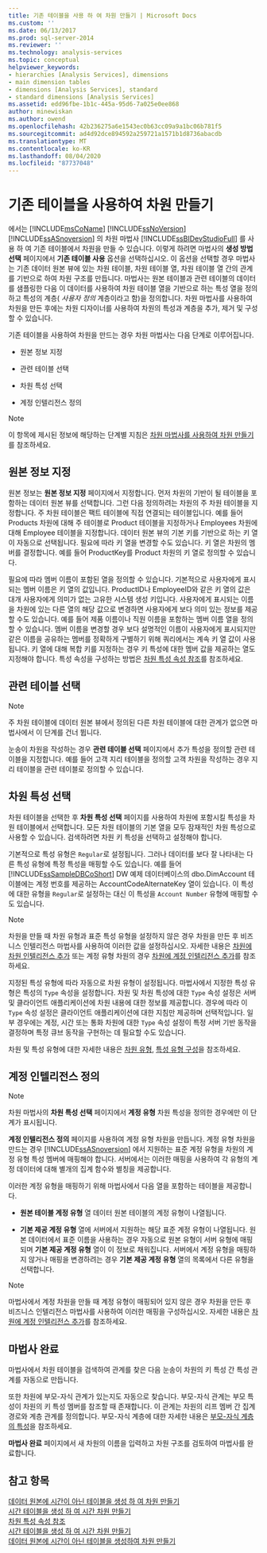 ```yaml
---
title: 기존 테이블을 사용 하 여 차원 만들기 | Microsoft Docs
ms.custom: ''
ms.date: 06/13/2017
ms.prod: sql-server-2014
ms.reviewer: ''
ms.technology: analysis-services
ms.topic: conceptual
helpviewer_keywords:
- hierarchies [Analysis Services], dimensions
- main dimension tables
- dimensions [Analysis Services], standard
- standard dimensions [Analysis Services]
ms.assetid: edd96fbe-1b1c-445a-95d6-7a025e0ee868
author: minewiskan
ms.author: owend
ms.openlocfilehash: 42b236275a6e1543ec0b63cc09a9a1bc06b781f5
ms.sourcegitcommit: ad4d92dce894592a259721a1571b1d8736abacdb
ms.translationtype: MT
ms.contentlocale: ko-KR
ms.lasthandoff: 08/04/2020
ms.locfileid: "87737048"
---
```

# <a name="create-a-dimension-by-using-an-existing-table"></a>기존 테이블을 사용하여 차원 만들기
  에서는 [!INCLUDE[msCoName](../../includes/msconame-md.md)] [!INCLUDE[ssNoVersion](../../includes/ssnoversion-md.md)] [!INCLUDE[ssASnoversion](../../includes/ssasnoversion-md.md)] 의 차원 마법사 [!INCLUDE[ssBIDevStudioFull](../../includes/ssbidevstudiofull-md.md)] 를 사용 하 여 기존 테이블에서 차원을 만들 수 있습니다. 이렇게 하려면 마법사의 **생성 방법 선택** 페이지에서 **기존 테이블 사용** 옵션을 선택하십시오. 이 옵션을 선택할 경우 마법사는 기존 데이터 원본 뷰에 있는 차원 테이블, 차원 테이블 열, 차원 테이블 열 간의 관계를 기반으로 하여 차원 구조를 만듭니다. 마법사는 원본 테이블과 관련 테이블의 데이터를 샘플링한 다음 이 데이터를 사용하여 차원 테이블 열을 기반으로 하는 특성 열을 정의하고 특성의 계층( *사용자 정의* 계층이라고 함)을 정의합니다. 차원 마법사를 사용하여 차원을 만든 후에는 차원 디자이너를 사용하여 차원의 특성과 계층을 추가, 제거 및 구성할 수 있습니다.  
  
 기존 테이블을 사용하여 차원을 만드는 경우 차원 마법사는 다음 단계로 이루어집니다.  
  
-   원본 정보 지정  
  
-   관련 테이블 선택  
  
-   차원 특성 선택  
  
-   계정 인텔리전스 정의  
  
> [!NOTE]  
>  이 항목에 제시된 정보에 해당하는 단계별 지침은 [차원 마법사를 사용하여 차원 만들기](create-a-dimension-using-the-dimension-wizard.md)를 참조하세요.  
  
## <a name="specifying-the-source-information"></a>원본 정보 지정  
 원본 정보는 **원본 정보 지정** 페이지에서 지정합니다. 먼저 차원의 기반이 될 테이블을 포함하는 데이터 원본 뷰를 선택합니다. 그런 다음 정의하려는 차원의 주 차원 테이블을 지정합니다. 주 차원 테이블은 팩트 테이블에 직접 연결되는 테이블입니다. 예를 들어 Products 차원에 대해 주 테이블로 Product 테이블을 지정하거나 Employees 차원에 대해 Employee 테이블을 지정합니다. 데이터 원본 뷰의 기본 키를 기반으로 하는 키 열이 자동으로 선택됩니다. 필요에 따라 키 열을 변경할 수도 있습니다. 키 열은 차원의 멤버를 결정합니다. 예를 들어 ProductKey를 Product 차원의 키 열로 정의할 수 있습니다.  
  
 필요에 따라 멤버 이름이 포함된 열을 정의할 수 있습니다. 기본적으로 사용자에게 표시되는 멤버 이름은 키 열의 값입니다. ProductID나 EmployeeID와 같은 키 열의 값은 대개 사용자에게 의미가 없는 고유한 시스템 생성 키입니다. 사용자에게 표시되는 이름을 차원에 있는 다른 열의 해당 값으로 변경하면 사용자에게 보다 의미 있는 정보를 제공할 수도 있습니다. 예를 들어 제품 이름이나 직원 이름을 포함하는 멤버 이름 열을 정의할 수 있습니다. 멤버 이름을 변경할 경우 보다 설명적인 이름이 사용자에게 표시되지만 같은 이름을 공유하는 멤버를 정확하게 구별하기 위해 쿼리에서는 계속 키 열 값이 사용됩니다. 키 열에 대해 복합 키를 지정하는 경우 키 특성에 대한 멤버 값을 제공하는 열도 지정해야 합니다. 특성 속성을 구성하는 방법은 [차원 특성 속성 참조](dimension-attribute-properties-reference.md)를 참조하세요.  
  
## <a name="selecting-related-tables"></a>관련 테이블 선택  
  
> [!NOTE]  
>  주 차원 테이블에 데이터 원본 뷰에서 정의된 다른 차원 테이블에 대한 관계가 없으면 마법사에서 이 단계를 건너 뜁니다.  
  
 눈송이 차원을 작성하는 경우 **관련 테이블 선택** 페이지에서 추가 특성을 정의할 관련 테이블을 지정합니다. 예를 들어 고객 지리 테이블을 정의할 고객 차원을 작성하는 경우 지리 테이블을 관련 테이블로 정의할 수 있습니다.  
  
## <a name="selecting-dimension-attributes"></a>차원 특성 선택  
 차원 테이블을 선택한 후 **차원 특성 선택** 페이지를 사용하여 차원에 포함시킬 특성을 차원 테이블에서 선택합니다. 모든 차원 테이블의 기본 열을 모두 잠재적인 차원 특성으로 사용할 수 있습니다. 검색하려면 차원 키 특성을 선택하고 설정해야 합니다.  
  
 기본적으로 특성 유형은 `Regular`로 설정됩니다. 그러나 데이터를 보다 잘 나타내는 다른 특성 유형에 특정 특성을 매핑할 수도 있습니다. 예를 들어 [!INCLUDE[ssSampleDBCoShort](../../includes/sssampledbcoshort-md.md)] DW 예제 데이터베이스의 dbo.DimAccount 테이블에는 계정 번호를 제공하는 AccountCodeAlternateKey 열이 있습니다. 이 특성에 대한 유형을 `Regular`로 설정하는 대신 이 특성을 `Account Number` 유형에 매핑할 수도 있습니다.  
  
> [!NOTE]  
>  차원을 만들 때 차원 유형과 표준 특성 유형을 설정하지 않은 경우 차원을 만든 후 비즈니스 인텔리전스 마법사를 사용하여 이러한 값을 설정하십시오. 자세한 내용은 [차원에 차원 인텔리전스 추가](bi-wizard-add-dimension-intelligence-to-a-dimension.md) 또는 계정 유형 차원의 경우 [차원에 계정 인텔리전스 추가](bi-wizard-add-account-intelligence-to-a-dimension.md)를 참조하세요.  
  
 지정된 특성 유형에 따라 자동으로 차원 유형이 설정됩니다. 마법사에서 지정한 특성 유형은 특성의 `Type` 속성을 설정합니다. 차원 및 차원 특성에 대한 `Type` 속성 설정은 서버 및 클라이언트 애플리케이션에 차원 내용에 대한 정보를 제공합니다. 경우에 따라 이 `Type` 속성 설정은 클라이언트 애플리케이션에 대한 지침만 제공하며 선택적입니다. 일부 경우에는 계정, 시간 또는 통화 차원에 대한 `Type` 속성 설정이 특정 서버 기반 동작을 결정하며 특정 큐브 동작을 구현하는 데 필요할 수도 있습니다.  
  
 차원 및 특성 유형에 대한 자세한 내용은 [차원 유형](../multidimensional-models-olap-logical-dimension-objects/database-dimension-properties-types.md), [특성 유형 구성](attribute-properties-configure-attribute-types.md)을 참조하세요.  
  
## <a name="defining-account-intelligence"></a>계정 인텔리전스 정의  
  
> [!NOTE]  
>   차원 마법사의 **차원 특성 선택** 페이지에서 **계정 유형** 차원 특성을 정의한 경우에만 이 단계가 표시됩니다.  
  
 **계정 인텔리전스 정의** 페이지를 사용하여 계정 유형 차원을 만듭니다. 계정 유형 차원을 만드는 경우 [!INCLUDE[ssASnoversion](../../includes/ssasnoversion-md.md)] 에서 지원하는 표준 계정 유형을 차원의 계정 유형 특성 멤버에 매핑해야 합니다. 서버에서는 이러한 매핑을 사용하여 각 유형의 계정 데이터에 대해 별개의 집계 함수와 별칭을 제공합니다.  
  
 이러한 계정 유형을 매핑하기 위해 마법사에서 다음 열을 포함하는 테이블을 제공합니다.  
  
-   **원본 테이블 계정 유형** 열 데이터 원본 테이블의 계정 유형이 나열됩니다.  
  
-   **기본 제공 계정 유형** 열에 서버에서 지원하는 해당 표준 계정 유형이 나열됩니다. 원본 데이터에서 표준 이름을 사용하는 경우 자동으로 원본 유형이 서버 유형에 매핑되며 **기본 제공 계정 유형** 열이 이 정보로 채워집니다. 서버에서 계정 유형을 매핑하지 않거나 매핑을 변경하려는 경우 **기본 제공 계정 유형** 열의 목록에서 다른 유형을 선택합니다.  
  
> [!NOTE]  
>  마법사에서 계정 차원을 만들 때 계정 유형이 매핑되어 있지 않은 경우 차원을 만든 후 비즈니스 인텔리전스 마법사를 사용하여 이러한 매핑을 구성하십시오. 자세한 내용은 [차원에 계정 인텔리전스 추가](bi-wizard-add-account-intelligence-to-a-dimension.md)를 참조하세요.  
  
## <a name="completing-the-wizard"></a>마법사 완료  
 마법사에서 차원 테이블을 검색하여 관계를 찾은 다음 눈송이 차원의 키 특성 간 특성 관계를 자동으로 만듭니다.  
  
 또한 차원에 부모-자식 관계가 있는지도 자동으로 찾습니다. 부모-자식 관계는 부모 특성이 차원의 키 특성 멤버를 참조할 때 존재합니다. 이 관계는 차원의 리프 멤버 간 집계 경로와 계층 관계를 정의합니다. 부모-자식 계층에 대한 자세한 내용은 [부모-자식 계층의 특성](parent-child-dimension-attributes.md)을 참조하세요.  
  
 **마법사 완료** 페이지에서 새 차원의 이름을 입력하고 차원 구조를 검토하여 마법사를 완료합니다.  
  
## <a name="see-also"></a>참고 항목  
 [데이터 원본에 시간이 아닌 테이블을 생성 하 여 차원 만들기](create-a-dimension-by-generating-a-non-time-table-in-the-data-source.md)   
 [시간 테이블을 생성 하 여 시간 차원 만들기](create-a-time-dimension-by-generating-a-time-table.md)   
 [차원 특성 속성 참조](dimension-attribute-properties-reference.md)   
 [시간 테이블을 생성 하 여 시간 차원 만들기](create-a-time-dimension-by-generating-a-time-table.md)   
 [데이터 원본에 시간이 아닌 테이블을 생성하여 차원 만들기](create-a-dimension-by-generating-a-non-time-table-in-the-data-source.md)  
  
  
